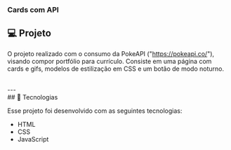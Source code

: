 ### Cards com API

## 💻 Projeto

O projeto realizado com o consumo da PokeAPI ("https://pokeapi.co/"), visando compor portfólio para currículo. Consiste em uma página com cards e gifs, modelos de estilização em CSS e um botão de modo noturno.

<br>
---
<br>
## 🚀 Tecnologias

Esse projeto foi desenvolvido com as seguintes tecnologias:

- HTML
- CSS
- JavaScript